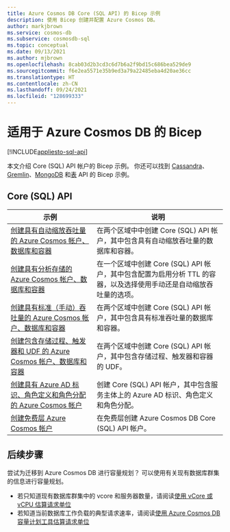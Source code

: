 ```yaml
---
title: Azure Cosmos DB Core (SQL API) 的 Bicep 示例
description: 使用 Bicep 创建并配置 Azure Cosmos DB。
author: markjbrown
ms.service: cosmos-db
ms.subservice: cosmosdb-sql
ms.topic: conceptual
ms.date: 09/13/2021
ms.author: mjbrown
ms.openlocfilehash: 8cab03d2b3cd3c6d7b6a2f9bd15c686bea529de9
ms.sourcegitcommit: f6e2ea5571e35b9ed3a79a22485eba4d20ae36cc
ms.translationtype: HT
ms.contentlocale: zh-CN
ms.lasthandoff: 09/24/2021
ms.locfileid: "128699333"
---
```

# <a name="bicep-for-azure-cosmos-db"></a>适用于 Azure Cosmos DB 的 Bicep

[!INCLUDE[appliesto-sql-api](../includes/appliesto-sql-api.md)]

本文介绍 Core (SQL) API 帐户的 Bicep 示例。 你还可以找到 [Cassandra](../cassandra/manage-with-bicep.md)、[Gremlin](../graph/manage-with-bicep.md)、[MongoDB](../mongodb/manage-with-bicep.md) 和[表](../table/manage-with-bicep.md) API 的 Bicep 示例。

## <a name="core-sql-api"></a>Core (SQL) API

|**示例**|**说明**|
|---|---|
|[创建具有自动缩放吞吐量的 Azure Cosmos 帐户、数据库和容器](manage-with-bicep.md#create-autoscale) | 在两个区域中中创建 Core (SQL) API 帐户，其中包含具有自动缩放吞吐量的数据库和容器。 |
|[创建具有分析存储的 Azure Cosmos 帐户、数据库和容器](manage-with-bicep.md#create-analytical-store) | 在一个区域中创建 Core (SQL) API 帐户，其中包含配置为启用分析 TTL 的容器，以及选择使用手动还是自动缩放吞吐量的选项。 |
|[创建具有标准（手动）吞吐量的 Azure Cosmos 帐户、数据库和容器](manage-with-bicep.md#create-manual) | 在两个区域中创建 Core (SQL) API 帐户，其中包含具有标准吞吐量的数据库和容器。 |
|[创建包含存储过程、触发器和 UDF 的 Azure Cosmos 帐户、数据库和容器](manage-with-bicep.md#create-sproc) | 在两个区域中创建 Core (SQL) API 帐户，其中包含存储过程、触发器和容器的 UDF。 |
|[创建具有 Azure AD 标识、角色定义和角色分配的 Azure Cosmos 帐户](manage-with-bicep.md#create-rbac) | 创建 Core (SQL) API 帐户，其中包含服务主体上的 Azure AD 标识、角色定义和角色分配。 |
|[创建免费层 Azure Cosmos 帐户](manage-with-bicep.md#free-tier) |  在免费层创建 Azure Cosmos DB Core (SQL) API 帐户。 |

## <a name="next-steps"></a>后续步骤

尝试为迁移到 Azure Cosmos DB 进行容量规划？ 可以使用有关现有数据库群集的信息进行容量规划。

* 若只知道现有数据库群集中的 vcore 和服务器数量，请阅读[使用 vCore 或 vCPU 估算请求单位](../convert-vcore-to-request-unit.md)
* 若知道当前数据库工作负载的典型请求速率，请阅读[使用 Azure Cosmos DB 容量计划工具估算请求单位](estimate-ru-with-capacity-planner.md)
